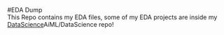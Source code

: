 #EDA Dump<br>
This Repo contains my EDA files, some of my EDA projects are inside my [DataScience](github.com/sinanshamsudheen/AiML/DataScience)AiML/DataScience repo!
